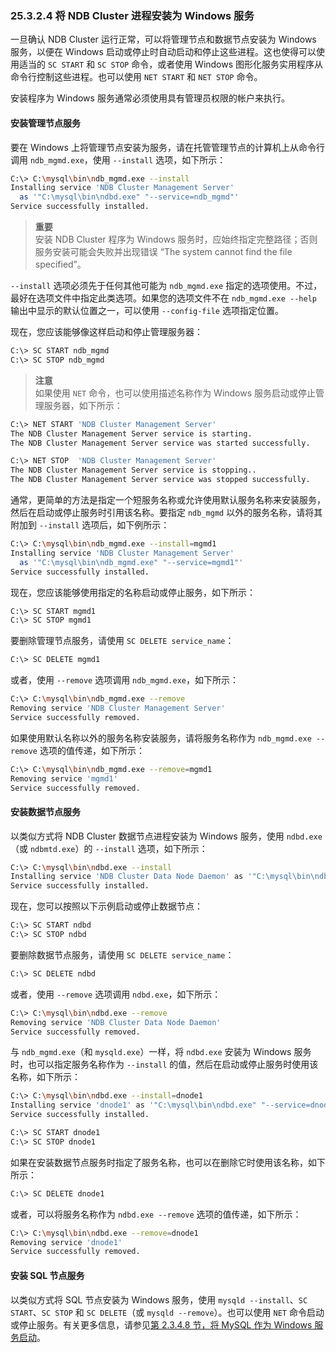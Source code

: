 ### 25.3.2.4 将 NDB Cluster 进程安装为 Windows 服务

一旦确认 NDB Cluster 运行正常，可以将管理节点和数据节点安装为 Windows 服务，以便在 Windows 启动或停止时自动启动和停止这些进程。这也使得可以使用适当的 `SC START` 和 `SC STOP` 命令，或者使用 Windows 图形化服务实用程序从命令行控制这些进程。也可以使用 `NET START` 和 `NET STOP` 命令。

安装程序为 Windows 服务通常必须使用具有管理员权限的帐户来执行。

#### 安装管理节点服务

要在 Windows 上将管理节点安装为服务，请在托管管理节点的计算机上从命令行调用 `ndb_mgmd.exe`，使用 `--install` 选项，如下所示：

```sh
C:\> C:\mysql\bin\ndb_mgmd.exe --install
Installing service 'NDB Cluster Management Server'
  as '"C:\mysql\bin\ndbd.exe" "--service=ndb_mgmd"'
Service successfully installed.
```

> **重要**  
> 安装 NDB Cluster 程序为 Windows 服务时，应始终指定完整路径；否则服务安装可能会失败并出现错误 “The system cannot find the file specified”。

`--install` 选项必须先于任何其他可能为 `ndb_mgmd.exe` 指定的选项使用。不过，最好在选项文件中指定此类选项。如果您的选项文件不在 `ndb_mgmd.exe --help` 输出中显示的默认位置之一，可以使用 `--config-file` 选项指定位置。

现在，您应该能够像这样启动和停止管理服务器：

```sh
C:\> SC START ndb_mgmd
C:\> SC STOP ndb_mgmd
```

> **注意**  
> 如果使用 `NET` 命令，也可以使用描述名称作为 Windows 服务启动或停止管理服务器，如下所示：

```sh
C:\> NET START 'NDB Cluster Management Server'
The NDB Cluster Management Server service is starting.
The NDB Cluster Management Server service was started successfully.

C:\> NET STOP  'NDB Cluster Management Server'
The NDB Cluster Management Server service is stopping..
The NDB Cluster Management Server service was stopped successfully.
```

通常，更简单的方法是指定一个短服务名称或允许使用默认服务名称来安装服务，然后在启动或停止服务时引用该名称。要指定 `ndb_mgmd` 以外的服务名称，请将其附加到 `--install` 选项后，如下例所示：

```sh
C:\> C:\mysql\bin\ndb_mgmd.exe --install=mgmd1
Installing service 'NDB Cluster Management Server'
  as '"C:\mysql\bin\ndb_mgmd.exe" "--service=mgmd1"'
Service successfully installed.
```

现在，您应该能够使用指定的名称启动或停止服务，如下所示：

```sh
C:\> SC START mgmd1
C:\> SC STOP mgmd1
```

要删除管理节点服务，请使用 `SC DELETE service_name`：

```sh
C:\> SC DELETE mgmd1
```

或者，使用 `--remove` 选项调用 `ndb_mgmd.exe`，如下所示：

```sh
C:\> C:\mysql\bin\ndb_mgmd.exe --remove
Removing service 'NDB Cluster Management Server'
Service successfully removed.
```

如果使用默认名称以外的服务名称安装服务，请将服务名称作为 `ndb_mgmd.exe --remove` 选项的值传递，如下所示：

```sh
C:\> C:\mysql\bin\ndb_mgmd.exe --remove=mgmd1
Removing service 'mgmd1'
Service successfully removed.
```

#### 安装数据节点服务

以类似方式将 NDB Cluster 数据节点进程安装为 Windows 服务，使用 `ndbd.exe`（或 `ndbmtd.exe`）的 `--install` 选项，如下所示：

```sh
C:\> C:\mysql\bin\ndbd.exe --install
Installing service 'NDB Cluster Data Node Daemon' as '"C:\mysql\bin\ndbd.exe" "--service=ndbd"'
Service successfully installed.
```

现在，您可以按照以下示例启动或停止数据节点：

```sh
C:\> SC START ndbd
C:\> SC STOP ndbd
```

要删除数据节点服务，请使用 `SC DELETE service_name`：

```sh
C:\> SC DELETE ndbd
```

或者，使用 `--remove` 选项调用 `ndbd.exe`，如下所示：

```sh
C:\> C:\mysql\bin\ndbd.exe --remove
Removing service 'NDB Cluster Data Node Daemon'
Service successfully removed.
```

与 `ndb_mgmd.exe`（和 `mysqld.exe`）一样，将 `ndbd.exe` 安装为 Windows 服务时，也可以指定服务名称作为 `--install` 的值，然后在启动或停止服务时使用该名称，如下所示：

```sh
C:\> C:\mysql\bin\ndbd.exe --install=dnode1
Installing service 'dnode1' as '"C:\mysql\bin\ndbd.exe" "--service=dnode1"'
Service successfully installed.

C:\> SC START dnode1
C:\> SC STOP dnode1
```

如果在安装数据节点服务时指定了服务名称，也可以在删除它时使用该名称，如下所示：

```sh
C:\> SC DELETE dnode1
```

或者，可以将服务名称作为 `ndbd.exe --remove` 选项的值传递，如下所示：

```sh
C:\> C:\mysql\bin\ndbd.exe --remove=dnode1
Removing service 'dnode1'
Service successfully removed.
```

#### 安装 SQL 节点服务

以类似方式将 SQL 节点安装为 Windows 服务，使用 `mysqld --install`、`SC START`、`SC STOP` 和 `SC DELETE`（或 `mysqld --remove`）。也可以使用 `NET` 命令启动或停止服务。有关更多信息，请参见[第 2.3.4.8 节，将 MySQL 作为 Windows 服务启动](../installation/windows-service.html)。